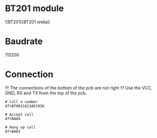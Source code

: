 
# BT201 module
![BT201]{BT201.webp}


# Baudrate
115200

# Connection
!!! The connections of the bottom of the pcb are not right !!!
Use the VCC, GND, RX and TX from the top of the pcb.

```
# Call a number
AT+BT0031621863936

# Accept call
AT+BA04

# Hang up call
AT+BA03
```